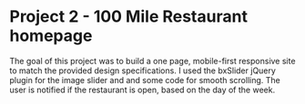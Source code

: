 # Project 2 - 100 Mile Restaurant homepage

The goal of this project was to build a one page, mobile-first responsive site to match the provided design specifications. I used the bxSlider jQuery plugin for the image slider and and some code for smooth scrolling. The user is notified if the restaurant is open, based on the day of the week.
